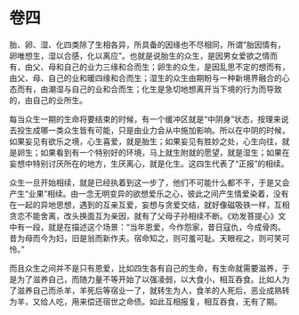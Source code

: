 # 卷四

​          胎、卵、湿、化四类除了生相各异，所具备的因缘也不尽相同，所谓“胎因情有，卵唯想生，湿以合感，化以离应”。也就是说胎生的众生，是因男女爱欲之情而有，由父、母和自己的业力三缘和合而生；卵生的众生，是因乱思不定的想而有，由父、母、自己的业和暖四缘和合而生；湿生的众生由期盼与一种新境界融合的心态而有，由潮湿与自己的业和合而生；化生是急切地想离开当下境的行为而导致的，由自己的业所生。

​         每当众生一期的生命将要结束的时候，有一个缓冲区就是“中阴身”状态，按理来说去投生成哪一类众生皆有可能，只是由业力会从中施加影响。所以在中阴的时候，如果妄见有欲乐之境，心生喜爱，就是胎生；如果妄见有胜妙之处，心生向往，就是卵生；如果看到有一个特别好的环境，马上就生附就的愿望，就是湿生；如果在妄想中特别讨厌所在的地方，生厌离心，就是化生。这四生代表了“正报”的相续。

​         众生一旦开始相续，就是已经执着到这一步了，他们不可能什么都不干，于是又会产生“业果”相续。由一念无明变异的欲想爱乐之心，彼此之间产生情爱染着，没有在一起的异地思想，遇到的互亲互爱，妄想与贪爱交结，就好像磁吸铁一样，互相贪恋不能舍离，改头换面互为亲因，就有了父母子孙相续不断。《劝发菩提心》文中有一段，就是在描述这个场景：“当年恩爱，今作怨家，昔日寇仇，今成骨肉。昔为母而今为妇，旧是翁而新作夫。宿命知之，则可羞可耻。天眼视之，则可笑可怜。”

​         而且众生之间并不是只有恩爱，比如四生各有自己的生命，有生命就需要滋养，于是为了滋养自己，而随力量不等开始了以强凌弱，以大食小，相互吞食。比如人为了滋养自己而杀羊，羊死后等宿业一了，就转生为人，食羊的人死后，恶业成熟转为羊，又给人吃，用来偿还宿世之命债。如此互相报复，相互吞食，无有了期。